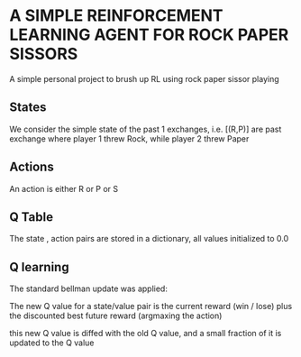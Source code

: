 # A SIMPLE REINFORCEMENT LEARNING AGENT FOR ROCK PAPER SISSORS

A simple personal project to brush up RL using rock paper sissor playing

## States

We consider the simple state of the past 1 exchanges, i.e. [(R,P)] are past exchange
where player 1 threw Rock, while player 2 threw Paper


## Actions

An action is either R or P or S

## Q Table

The state , action pairs are stored in a dictionary, all values initialized to 0.0

## Q learning

The standard bellman update was applied: 

The new Q value for a state/value pair is the current reward (win / lose) plus the discounted best future reward (argmaxing the action)

this new Q value is diffed with the old Q value, and a small fraction of it is updated to the Q value

